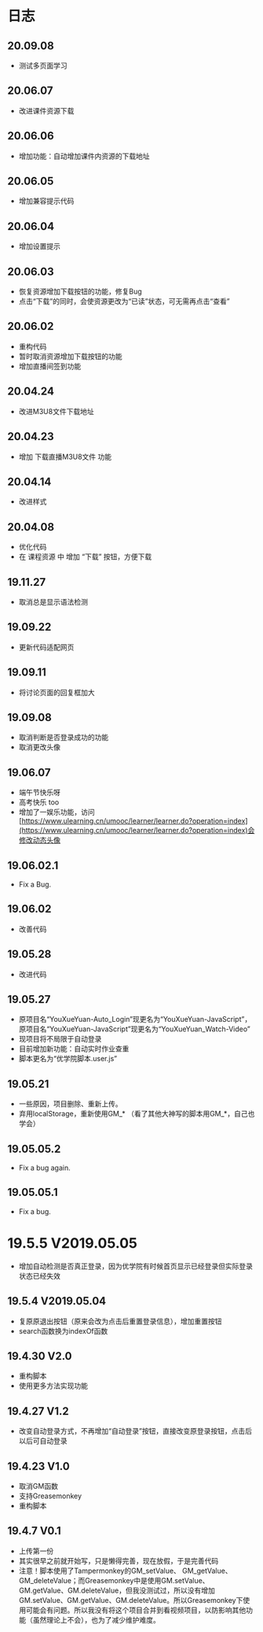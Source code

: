 # 日志  

## 20.09.08
* 测试多页面学习

## 20.06.07
* 改进课件资源下载

## 20.06.06
* 增加功能：自动增加课件内资源的下载地址

## 20.06.05
* 增加兼容提示代码

## 20.06.04
* 增加设置提示

## 20.06.03
* 恢复资源增加下载按钮的功能，修复Bug
* 点击“下载”的同时，会使资源更改为“已读”状态，可无需再点击“查看”

## 20.06.02
* 重构代码
* 暂时取消资源增加下载按钮的功能
* 增加直播间签到功能

## 20.04.24
* 改进M3U8文件下载地址

## 20.04.23
* 增加 下载直播M3U8文件 功能

## 20.04.14
* 改进样式

## 20.04.08
* 优化代码
* 在 课程资源 中 增加 “下载” 按钮，方便下载

## 19.11.27
* 取消总是显示语法检测

## 19.09.22
* 更新代码适配网页

## 19.09.11
* 将讨论页面的回复框加大

## 19.09.08
* 取消判断是否登录成功的功能
* 取消更改头像

## 19.06.07
* 端午节快乐呀
* 高考快乐 too
* 增加了一娱乐功能，访问[https://www.ulearning.cn/umooc/learner/learner.do?operation=index](https://www.ulearning.cn/umooc/learner/learner.do?operation=index)会修改动态头像

## 19.06.02.1
* Fix a Bug.

## 19.06.02
* 改善代码

## 19.05.28
* 改进代码

## 19.05.27
* 原项目名“YouXueYuan-Auto_Login”现更名为“YouXueYuan-JavaScript”，原项目名“YouXueYuan-JavaScript”现更名为“YouXueYuan_Watch-Video”
* 现项目将不局限于自动登录
* 目前增加新功能：自动实时作业查重
* 脚本更名为“优学院脚本.user.js”

## 19.05.21
* 一些原因，项目删除、重新上传。
* 弃用localStorage，重新使用GM_* （看了其他大神写的脚本用GM_*，自己也学会）

## 19.05.05.2
* Fix a bug again.

## 19.05.05.1
* Fix a bug.

# 19.5.5 V2019.05.05
* 增加自动检测是否真正登录，因为优学院有时候首页显示已经登录但实际登录状态已经失效

## 19.5.4 V2019.05.04
* 复原原退出按钮（原来会改为点击后重置登录信息），增加重置按钮
* search函数换为indexOf函数

## 19.4.30 V2.0
* 重构脚本
* 使用更多方法实现功能

## 19.4.27 V1.2
* 改变自动登录方式，不再增加“自动登录”按钮，直接改变原登录按钮，点击后以后可自动登录

## 19.4.23 V1.0
* 取消GM函数
* 支持Greasemonkey
* 重构脚本

## 19.4.7 V0.1
* 上传第一份  
* 其实很早之前就开始写，只是懒得完善，现在放假，于是完善代码  
* 注意！脚本使用了Tampermonkey的GM_setValue、 GM_getValue、GM_deleteValue；而Greasemonkey中是使用GM.setValue、GM.getValue、GM.deleteValue，但我没测试过，所以没有增加GM.setValue、GM.getValue、GM.deleteValue。所以Greasemonkey下使用可能会有问题。所以我没有将这个项目合并到看视频项目，以防影响其他功能（虽然理论上不会），也为了减少维护难度。
